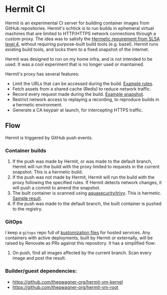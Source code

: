 # Hermit CI

Hermit is an experimental CI server for building container images from GitHub repositories. Hermit's schtick is to run builds in ephemeral virtual machines that are limited to HTTP/HTTPS network connections through a custom proxy.
The idea was to satisfy the [Hermetic requirement from SLSA level 4](https://slsa.dev/requirements#build-requirements), without requiring purpose-built build tools (e.g. bazel). Hermit runs existing build tools, and locks them to a fixed snapshot of the internet.

Hermit was designed to run on my home infra, and is not intended to be used. It was a cool experiment that is no longer used or maintained.

Hermit's proxy has several features:

* Limit the URLs that can be accessed during the build. [Example rules](https://github.com/thepwagner-org/hermit-vm-kernel/blob/bcbaa2dbd29207199ef7553eab1d9c41c9905bea/.hermit/rules.yaml).
* Fetch assets from a shared cache (Redis) to reduce network traffic.
* Record every request made during the build. [Example snapshot](https://github.com/thepwagner-org/hermit-vm-kernel/tree/437e8b8c0d289176f1c646ca39f12afaeab7c829/.hermit/network).
* Restrict network access to replaying a recording, to reproduce builds in a hermetic environment.
* Generate a CA keypair at launch, for intercepting HTTPS traffic.

## Flow

Hermit is triggered by GitHub push events.

### Container builds

1. If the push was made by Hermit, or was made to the default branch, Hermit will run the build with the proxy limited to requests in the current snapshot. This is a hermetic build.
1. If the push was not made by Hermit, Hermit will run the build with the proxy following the specified rules. If Hermit detects network changes, it will push a commit to amend the snapshot.
1. The built container is scanned using [aquasecurity/trivy](https://github.com/aquasecurity/trivy). This is hermetic. [Sample result](https://github.com/thepwagner-org/hermit-vm-root/pull/17#issuecomment-981090786).
1. If the push was made to the default branch, the built container is pushed to the registry.

### GitOps

I keep a `gitops` repo full of [kustomization files](https://kubernetes.io/docs/tasks/manage-kubernetes-objects/kustomization/) for hosted services.
Any containers with active deployments, built by Hermit or externally, will be raised by Renovate as PRs against this repository. It has a simplified flow:

1. On push, find all images affected by the current branch. Scan every image and post the result.


### Builder/guest dependencies:

* https://github.com/thepwagner-org/hermit-vm-kernel
* https://github.com/thepwagner-org/hermit-vm-root
